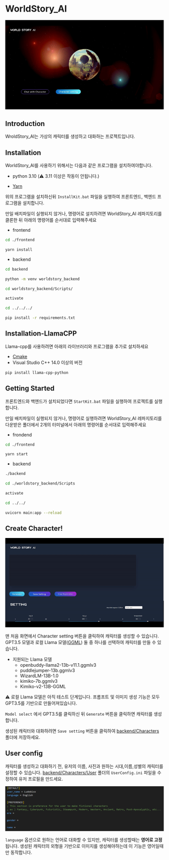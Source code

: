# WorldStory_AI

![Alt text](./frontend/src/components/Static/intro.gif)

## Introduction

WroldStory_AI는 가상의 캐릭터를 생성하고 대화하는 프로젝트입니다.

## Installation

WorldStory_AI를 사용하기 위해서는 다음과 같은 프로그램을 설치하여야합니다.

- python 3.10 (⚠️ 3.11 이상은 작동이 안됩니다.)

- [Yarn](https://classic.yarnpkg.com/lang/en/docs/install/#windows-stable)

위의 프로그램을 설치하신뒤 `InstallKit.bat` 파일을 실행하여 프론트엔드, 백엔드 프로그램을 설치합니다.

만일 배치파일이 실행되지 않거나, 명령어로 설치하려면 WorldStory_AI 레파지토리를 클론한 뒤 아래의 명령어를 순서대로 입력해주세요

- frontend

```bash
cd ./frontend
```

```bash
yarn install
```

- backend

```bash
cd backend
```

```bash
python -m venv worldstory_backend
```

```bash
cd worldstory_backend/Scripts/
```

```bash
activate
```

```bash
cd ../../../
```

```bash
pip install -r requirements.txt
```

## Installation-LlamaCPP

Llama-cpp를 사용하려면 아래의 라이브러리와 프로그램을 추가로 설치하세요

- [Cmake](https://cmake.org/download/)
- Visual Studio C++ 14.0 이상의 버전

```bash
pip install llama-cpp-python
```

## Getting Started

프론트엔드와 백엔드가 설치되었다면 `StartKit.bat` 파일을 실행하여 프로젝트를 실행합니다.

만일 배치파일이 실행되지 않거나, 명령어로 실행하려면 WorldStory_AI 레파지토리를 다운받은 폴더에서 2개의 터미널에서 아래의 명령어를 순서대로 입력해주세요

- frondend

```bash
cd ./frontend
```

```bash
yarn start
```

- backend

```bash
./backend
```

```bash
cd ./worldstory_backend/Scripts
```

```bash
activate
```

```bash
cd ../../
```

```bash
uvicorn main:app --reload
```

## Create Character!

![Alt text](./frontend/src/components/Static/create_character.gif)

맨 처음 화면에서 Character setting 버튼을 클릭하여 캐릭터를 생성할 수 있습니다. GPT3.5 모델과 로컬 Llama 모델([GGML](https://github.com/ggerganov/ggml)) 둘 중 하나를 선택하여 캐릭터를 만들 수 있습니다.

- 지원되는 Llama 모델
  - openbuddy-llama2-13b-v11.1.ggmlv3
  - puddlejumper-13b.ggmlv3
  - WizardLM-13B-1.0
  - kimiko-7b.ggmlv3
  - Kimiko-v2-13B-GGML

⚠️ 로컬 Llama 모델은 아직 테스트 단계입니다. 프롬프트 및 이미지 생성 기능은 모두 GPT3.5를 기반으로 만들어져있습니다.

`Model select` 에서 GPT3.5를 클릭하신 뒤 `Generate` 버튼을 클릭하면 캐릭터를 생성합니다.

생성된 캐릭터와 대화하려면
`Save setting` 버튼을 클릭하여 [backend/Characters](./backend/Characters) 폴더에 저장하세요.

## User config

캐릭터를 생성하고 대화하기 전, 유저의 이름, 사진과 원하는 시대,이름,성별의 캐릭터를 설정할 수 있습니다. [backend/Characters/User](./backend/Characters/User/) 폴더의 `UserConfig.ini` 파일을 수정하여 유저 프로필을 만드세요.

![Alt text](./frontend/src/components/Static/user_config.png)

`language` 옵션으로 원하는 언어로 대화할 수 있지만, 캐릭터를 생성할때는 **영어로 고정**됩니다. 생성된 캐릭터의 외형을 기반으로 이미지를 생성해야하는데 이 기능은 영어일때만 동작합니다.
